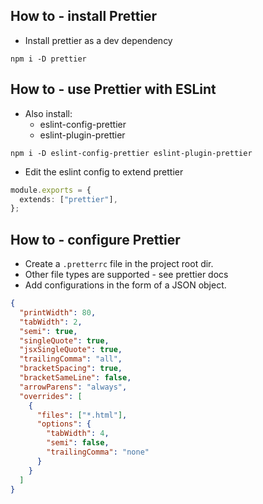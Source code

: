 ## How to - install Prettier

- Install prettier as a dev dependency

```
npm i -D prettier
```

## How to - use Prettier with ESLint

- Also install:
  - eslint-config-prettier
  - eslint-plugin-prettier

```
npm i -D eslint-config-prettier eslint-plugin-prettier
```

- Edit the eslint config to extend prettier

```ts
module.exports = {
  extends: ["prettier"],
};
```

## How to - configure Prettier

- Create a `.pretterrc` file in the project root dir.
- Other file types are supported - see prettier docs
- Add configurations in the form of a JSON object.

```json
{
  "printWidth": 80,
  "tabWidth": 2,
  "semi": true,
  "singleQuote": true,
  "jsxSingleQuote": true,
  "trailingComma": "all",
  "bracketSpacing": true,
  "bracketSameLine": false,
  "arrowParens": "always",
  "overrides": [
    {
      "files": ["*.html"],
      "options": {
        "tabWidth": 4,
        "semi": false,
        "trailingComma": "none"
      }
    }
  ]
}
```
